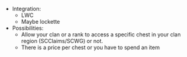 * Integration:
    * LWC
    * Maybe lockette
* Possibilities:
    * Allow your clan or a rank to access a specific chest in your clan region (SCClaims/SCWG) or not.
    * There is a price per chest or you have to spend an item